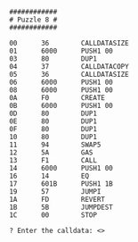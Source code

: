         ############
        # Puzzle 8 #
        ############

        00      36        CALLDATASIZE
        01      6000      PUSH1 00
        03      80        DUP1
        04      37        CALLDATACOPY
        05      36        CALLDATASIZE
        06      6000      PUSH1 00
        08      6000      PUSH1 00
        0A      F0        CREATE
        0B      6000      PUSH1 00
        0D      80        DUP1
        0E      80        DUP1
        0F      80        DUP1
        10      80        DUP1
        11      94        SWAP5
        12      5A        GAS
        13      F1        CALL
        14      6000      PUSH1 00
        16      14        EQ
        17      601B      PUSH1 1B
        19      57        JUMPI
        1A      FD        REVERT
        1B      5B        JUMPDEST
        1C      00        STOP

        ? Enter the calldata: <>